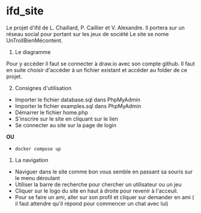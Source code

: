 # ifd_site
Le projet d'ifd de L. Chaillard, P. Caillier et V. Alexandre. Il portera sur un réseau social pour portant sur les jeux de société
Le site se nome UnTrollBienMécontent.

1. Le diagramme

Pour y accéder il faut se connecter à draw.io avec son compte github. Il faut en suite choisir d'accéder à un fichier existant et accéder au folder de ce projet.

2. Consignes d'utilisation

- Importer le fichier database.sql dans PhpMyAdmin 
- Importer le fichier examples.sql dans PhpMyAdmin
- Démarrer le fichier home.php
- S'inscrire sur le site en cliquant sur le lien
- Se connecter au site sur la page de login

**OU**

- `docker compose up `

1. La navigation

- Naviguer dans le site comme bon vous semble en passant sa souris sur le menu déroulant
- Utiliser la barre de recherche pour chercher un utilisateur ou un jeu
- Cliquer sur le logo du site en haut à droite pour revenir à l'acceuil.
- Pour se faire un ami, aller sur son profil et cliquer sur demander en ami ( il faut attendre qu'il répond pour commencer un chat avec lui)
